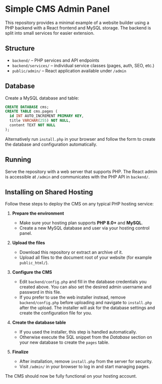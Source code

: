 # Simple CMS Admin Panel

This repository provides a minimal example of a website builder using a PHP backend with a React frontend and MySQL storage. The backend is split into small services for easier extension.

## Structure

- `backend/` – PHP services and API endpoints
- `backend/services/` – individual service classes (pages, auth, SEO, etc.)
- `public/admin/` – React application available under `/admin`

## Database

Create a MySQL database and table:

```sql
CREATE DATABASE cms;
CREATE TABLE cms.pages (
  id INT AUTO_INCREMENT PRIMARY KEY,
  title VARCHAR(255) NOT NULL,
  content TEXT NOT NULL
);
```

Alternatively run `install.php` in your browser and follow the form to create the database and configuration automatically.

## Running

Serve the repository with a web server that supports PHP. The React admin is accessible at `/admin` and communicates with the PHP API in `backend/`.

## Installing on Shared Hosting

Follow these steps to deploy the CMS on any typical PHP hosting service:

1. **Prepare the environment**
   - Make sure your hosting plan supports **PHP 8.0+** and **MySQL**.
   - Create a new MySQL database and user via your hosting control panel.

2. **Upload the files**
   - Download this repository or extract an archive of it.
   - Upload all files to the document root of your website (for example `public_html/`).

3. **Configure the CMS**
   - Edit `backend/config.php` and fill in the database credentials you created above. You can also set the desired admin username and password in this file.
   - If you prefer to use the web installer instead, remove `backend/config.php` before uploading and navigate to `install.php` after the upload. The installer will ask for the database settings and create the configuration file for you.

4. **Create the database table**
   - If you used the installer, this step is handled automatically.
   - Otherwise execute the SQL snippet from the *Database* section on your new database to create the `pages` table.

5. **Finalize**
   - After installation, remove `install.php` from the server for security.
   - Visit `/admin/` in your browser to log in and start managing pages.

The CMS should now be fully functional on your hosting account.

